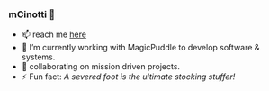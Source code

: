 ### **mCinotti**  👋
- 📫 reach me [here](https://mcinotti.netlify.app/contact)
- 🔭 I’m currently working with MagicPuddle to develop software & systems.
- 👯 collaborating on mission driven projects.
- ⚡ Fun fact: *A severed foot is the ultimate stocking stuffer!*
